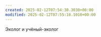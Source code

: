 ```yaml
---
created: 2025-02-12T07:54:30.3030+00:00
modified: 2025-02-12T07:55:10.1010+00:00
---
```

Эколог и учёный-эколог